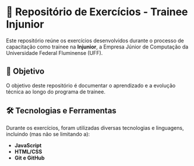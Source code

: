 # 📘 Repositório de Exercícios - Trainee Injunior

Este repositório reúne os exercícios desenvolvidos durante o processo de capacitação como trainee na **Injunior**, a Empresa Júnior de Computação da Universidade Federal Fluminense (UFF).

## 🎯 Objetivo

O objetivo deste repositório é documentar o aprendizado e a evolução técnica ao longo do programa de trainee.

## 🛠️ Tecnologias e Ferramentas

Durante os exercícios, foram utilizadas diversas tecnologias e linguagens, incluindo (mas não se limitando a):

- **JavaScript**
- **HTML/CSS**
- **Git e GitHub**


